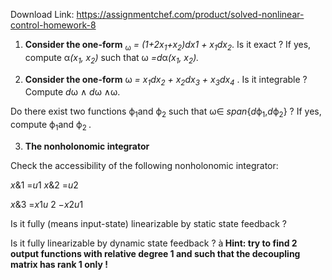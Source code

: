 Download Link: https://assignmentchef.com/product/solved-nonlinear-control-homework-8
<br>
<ol>

 <li><strong>Consider the one-form</strong> <sub>ω</sub><em> = (1+2x<sub>1</sub>+x<sub>2</sub>)dx1 + x<sub>1</sub>dx<sub>2</sub></em>. Is it exact ? If yes, compute α<em>(x<sub>1</sub>, x<sub>2</sub>)</em> such that ω<em> =d</em>α<em>(x<sub>1</sub>, x<sub>2</sub>).</em></li>

</ol>




<ol start="2">

 <li><strong>Consider the one-form</strong> ω<em> = x<sub>1</sub>dx<sub>2</sub> + x<sub>2</sub>dx<sub>3</sub> + x<sub>3</sub>dx<sub>4</sub></em>   . Is it integrable ? Compute <em>d</em>ω ∧ <em>d</em>ω ∧ω.</li>

</ol>

Do there exist two functions ϕ<sub>1</sub>and ϕ<sub>2</sub> such that ω∈ <em>span</em>{<em>d</em>ϕ<sub>1</sub>,<em>d</em>ϕ<sub>2</sub>} ?  If yes, compute ϕ<sub>1</sub>and ϕ<sub>2 </sub>.




<ol start="3">

 <li><strong>The nonholonomic integrator </strong></li>

</ol>




Check the accessibility of the following nonholonomic integrator:

<em>x</em>&amp;1 =<em>u</em>1 <em>x</em>&amp;2 =<em>u</em>2

<em>x</em>&amp;3 =<em>x</em>1<em>u</em> 2 −<em>x</em>2<em>u</em>1

Is it fully (means input-state) linearizable by static state feedback ?




Is it fully linearizable by dynamic state feedback ? à<strong> Hint: try to find 2 output functions with relative degree 1 and such that the decoupling matrix has rank 1 only !</strong>

<strong> </strong>
